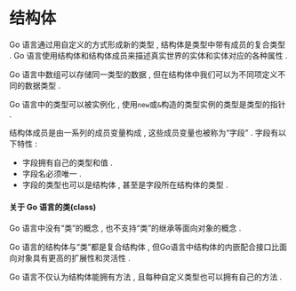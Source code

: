 # 结构体

Go 语言通过用自定义的方式形成新的类型 , 结构体是类型中带有成员的复合类型 . Go 语言使用结构体和结构体成员来描述真实世界的实体和实体对应的各种属性 . 

Go 语言中数组可以存储同一类型的数据 , 但在结构体中我们可以为不同项定义不同的数据类型 . 

Go 语言中的类型可以被实例化 , 使用`new`或`&`构造的类型实例的类型是类型的指针 . 

结构体成员是由一系列的成员变量构成 , 这些成员变量也被称为“字段” . 字段有以下特性 : 

* 字段拥有自己的类型和值 . 
* 字段名必须唯一 . 
* 字段的类型也可以是结构体 , 甚至是字段所在结构体的类型 . 

#### 关于 Go 语言的类\(class\)

Go 语言中没有“类”的概念 , 也不支持“类”的继承等面向对象的概念 . 

Go 语言的结构体与“类”都是复合结构体 , 但Go语言中结构体的内嵌配合接口比面向对象具有更高的扩展性和灵活性 . 

Go 语言不仅认为结构体能拥有方法 , 且每种自定义类型也可以拥有自己的方法 . 



